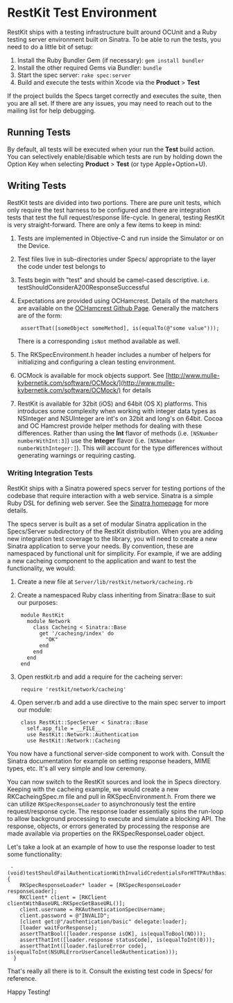 RestKit Test Environment
========================

RestKit ships with a testing infrastructure built around OCUnit and
a Ruby testing server environment built on Sinatra. To be able to run the
tests, you need to do a little bit of setup:

1. Install the Ruby Bundler Gem (if necessary): `gem install bundler`
1. Install the other required Gems via Bundler: `bundle`
1. Start the spec server: `rake spec:server`
1. Build and execute the tests within Xcode via the **Product** > **Test**

If the project builds the Specs target correctly and executes the suite, then
you are all set. If there are any issues, you may need to reach out to the mailing
list for help debugging.

Running Tests
-------------

By default, all tests will be executed when your run the **Test** build action. You can selectively
enable/disable which tests are run by holding down the Option Key when selecting **Product** > **Test**
(or type Apple+Option+U).

Writing Tests
-------------

RestKit tests are divided into two portions. There are pure unit tests, which only require the test harness to be
configured and there are integration tests that test the full request/response life-cycle. In general, testing RestKit is very straight-forward. There are only a few items to keep in mind:

1. Tests are implemented in Objective-C and run inside the Simulator or on the Device.
1. Test files live in sub-directories under Specs/ appropriate to the layer the code under test belongs to
1. Tests begin with "test" and should be camel-cased descriptive. i.e. testShouldConsiderA200ResponseSuccessful
1. Expectations are provided using OCHamcrest. Details of the matchers are available on the [OCHamcrest Github Page](http://jonreid.github.com/OCHamcrest/). Generally the matchers are of the form:

        assertThat([someObject someMethod], is(equalTo(@"some value")));
    There is a corresponding `isNot` method available as well.
1. The RKSpecEnvironment.h header includes a number of helpers for initializing and configuring a clean testing environment.
1. OCMock is available for mock objects support. See [http://www.mulle-kybernetik.com/software/OCMock/](http://www.mulle-kybernetik.com/software/OCMock/) for details
1. RestKit is available for 32bit (iOS) and 64bit (OS X) platforms. This introduces some complexity when working with integer data types as NSInteger
and NSUInteger are int's on 32bit and long's on 64bit. Cocoa and OC Hamcrest provide helper methods for dealing with these differences. Rather than using the **Int**
flavor of methods (i.e. `[NSNumber numberWithInt:3]`) use the **Integer** flavor (i.e. `[NSNumber numberWithInteger:]`). This will account for the type differences without
generating warnings or requiring casting.

### Writing Integration Tests

RestKit ships with a Sinatra powered specs server for testing portions of the codebase that require interaction
with a web service. Sinatra is a simple Ruby DSL for defining web server. See the [Sinatra homepage](http://www.sinatrarb.com/) for more details.

The specs server is built as a set of modular Sinatra application in the Specs/Server subdirectory of the RestKit
distribution. When you are adding new integration test coverage to the library, you will need to create a new Sinatra application
to serve your needs. By convention, these are namespaced by functional unit for simplicity. For example, if we are adding a new
cacheing component to the application and want to test the functionality, we would:

1. Create a new file at `Server/lib/restkit/network/cacheing.rb`
1. Create a namespaced Ruby class inheriting from Sinatra::Base to suit our purposes:

        module RestKit
          module Network
            class Cacheing < Sinatra::Base
              get '/cacheing/index' do
                "OK"
              end
            end
          end
        end
1. Open restkit.rb and add a require for the cacheing server:

        require 'restkit/network/cacheing'
1. Open server.rb and add a use directive to the main spec server to import our module:

        class RestKit::SpecServer < Sinatra::Base
          self.app_file = __FILE__
          use RestKit::Network::Authentication
          use RestKit::Network::Cacheing

You now have a functional server-side component to work with. Consult the Sinatra documentation for example on setting
response headers, MIME types, etc. It's all very simple and low ceremony.

You can now switch to the RestKit sources and look the in Specs directory. Keeping with the cacheing example, we would create a new RKCacheingSpec.m file and pull in RKSpecEnvironment.h. From there we can utilize `RKSpecResponseLoader` to asynchronously test
the entire request/response cycle. The response loader essentially spins the run-loop to allow background processing to execute and
simulate a blocking API. The response, objects, or errors generated by processing the response are made available via properties
on the RKSpecResponseLoader object.

Let's take a look at an example of how to use the response loader to test some functionality:

     - (void)testShouldFailAuthenticationWithInvalidCredentialsForHTTPAuthBasic {
        RKSpecResponseLoader* loader = [RKSpecResponseLoader responseLoader];
        RKClient* client = [RKClient clientWithBaseURL:RKSpecGetBaseURL()];
        client.username = RKAuthenticationSpecUsername;
        client.password = @"INVALID";
        [client get:@"/authentication/basic" delegate:loader];
        [loader waitForResponse];
        assertThatBool([loader.response isOK], is(equalToBool(NO)));
        assertThatInt([loader.response statusCode], is(equalToInt(0)));
        assertThatInt([loader.failureError code], is(equalToInt(NSURLErrorUserCancelledAuthentication)));
      }

That's really all there is to it. Consult the existing test code in Specs/ for reference. 

Happy Testing!

